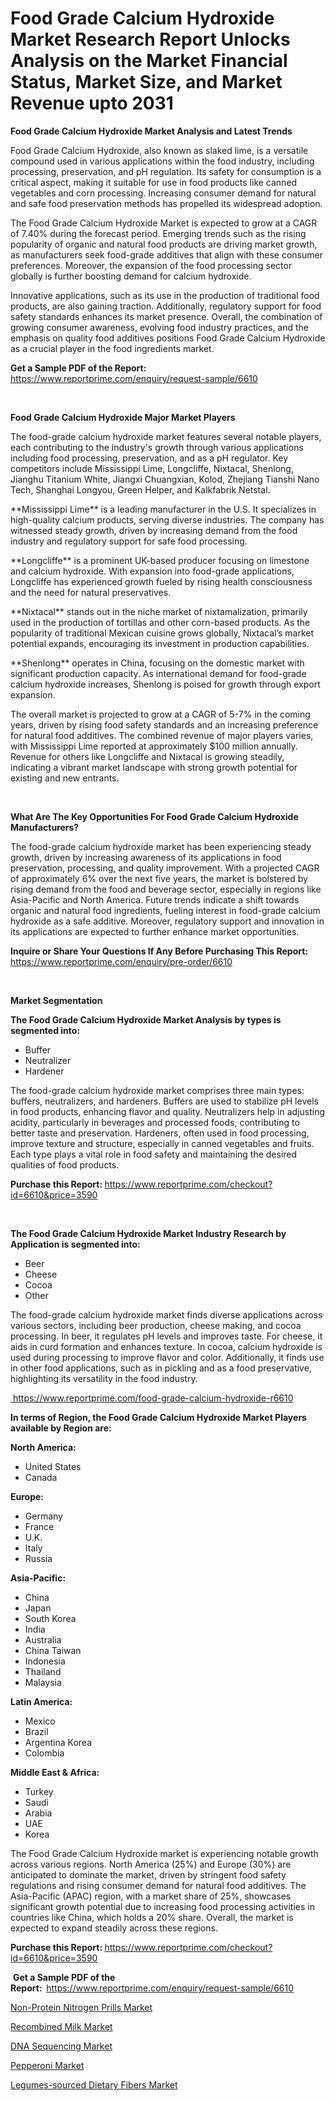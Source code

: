 <p><h1>Food Grade Calcium Hydroxide Market Research Report Unlocks Analysis on the Market Financial Status, Market Size, and Market Revenue upto 2031</h1></p><p><strong>Food Grade Calcium Hydroxide Market Analysis and Latest Trends</strong></p>
<p><p>Food Grade Calcium Hydroxide, also known as slaked lime, is a versatile compound used in various applications within the food industry, including processing, preservation, and pH regulation. Its safety for consumption is a critical aspect, making it suitable for use in food products like canned vegetables and corn processing. Increasing consumer demand for natural and safe food preservation methods has propelled its widespread adoption.</p><p>The Food Grade Calcium Hydroxide Market is expected to grow at a CAGR of 7.40% during the forecast period. Emerging trends such as the rising popularity of organic and natural food products are driving market growth, as manufacturers seek food-grade additives that align with these consumer preferences. Moreover, the expansion of the food processing sector globally is further boosting demand for calcium hydroxide.</p><p>Innovative applications, such as its use in the production of traditional food products, are also gaining traction. Additionally, regulatory support for food safety standards enhances its market presence. Overall, the combination of growing consumer awareness, evolving food industry practices, and the emphasis on quality food additives positions Food Grade Calcium Hydroxide as a crucial player in the food ingredients market.</p></p>
<p><strong>Get a Sample PDF of the Report:&nbsp;</strong> <a href="https://www.reportprime.com/enquiry/request-sample/6610?utm_campaign=112&utm_medium=2&utm_source=Github&utm_content=ia&utm_term=10102024&utm_id=food-grade-calcium-hydroxide">https://www.reportprime.com/enquiry/request-sample/6610</a></p>
<p>&nbsp;</p>
<p><strong>Food Grade Calcium Hydroxide Major Market Players</strong></p>
<p><p>The food-grade calcium hydroxide market features several notable players, each contributing to the industry's growth through various applications including food processing, preservation, and as a pH regulator. Key competitors include Mississippi Lime, Longcliffe, Nixtacal, Shenlong, Jianghu Titanium White, Jiangxi Chuangxian, Kolod, Zhejiang Tianshi Nano Tech, Shanghai Longyou, Green Helper, and Kalkfabrik Netstal.</p><p>**Mississippi Lime** is a leading manufacturer in the U.S. It specializes in high-quality calcium products, serving diverse industries. The company has witnessed steady growth, driven by increasing demand from the food industry and regulatory support for safe food processing.</p><p>**Longcliffe** is a prominent UK-based producer focusing on limestone and calcium hydroxide. With expansion into food-grade applications, Longcliffe has experienced growth fueled by rising health consciousness and the need for natural preservatives.</p><p>**Nixtacal** stands out in the niche market of nixtamalization, primarily used in the production of tortillas and other corn-based products. As the popularity of traditional Mexican cuisine grows globally, Nixtacal’s market potential expands, encouraging its investment in production capabilities.</p><p>**Shenlong** operates in China, focusing on the domestic market with significant production capacity. As international demand for food-grade calcium hydroxide increases, Shenlong is poised for growth through export expansion.</p><p>The overall market is projected to grow at a CAGR of 5-7% in the coming years, driven by rising food safety standards and an increasing preference for natural food additives. The combined revenue of major players varies, with Mississippi Lime reported at approximately $100 million annually. Revenue for others like Longcliffe and Nixtacal is growing steadily, indicating a vibrant market landscape with strong growth potential for existing and new entrants.</p></p>
<p>&nbsp;</p>
<p><strong>What Are The Key Opportunities For Food Grade Calcium Hydroxide Manufacturers?</strong></p>
<p><p>The food-grade calcium hydroxide market has been experiencing steady growth, driven by increasing awareness of its applications in food preservation, processing, and quality improvement. With a projected CAGR of approximately 6% over the next five years, the market is bolstered by rising demand from the food and beverage sector, especially in regions like Asia-Pacific and North America. Future trends indicate a shift towards organic and natural food ingredients, fueling interest in food-grade calcium hydroxide as a safe additive. Moreover, regulatory support and innovation in its applications are expected to further enhance market opportunities.</p></p>
<p><strong>Inquire or Share Your Questions If Any Before Purchasing This Report:</strong> <a href="https://www.reportprime.com/enquiry/pre-order/6610?utm_campaign=112&utm_medium=2&utm_source=Github&utm_content=ia&utm_term=10102024&utm_id=food-grade-calcium-hydroxide">https://www.reportprime.com/enquiry/pre-order/6610</a></p>
<p>&nbsp;</p>
<p><strong>Market Segmentation</strong></p>
<p><strong>The Food Grade Calcium Hydroxide Market Analysis by types is segmented into:</strong></p>
<p><ul><li>Buffer</li><li>Neutralizer</li><li>Hardener</li></ul></p>
<p><p>The food-grade calcium hydroxide market comprises three main types: buffers, neutralizers, and hardeners. Buffers are used to stabilize pH levels in food products, enhancing flavor and quality. Neutralizers help in adjusting acidity, particularly in beverages and processed foods, contributing to better taste and preservation. Hardeners, often used in food processing, improve texture and structure, especially in canned vegetables and fruits. Each type plays a vital role in food safety and maintaining the desired qualities of food products.</p></p>
<p><strong>Purchase this Report:&nbsp;</strong><a href="https://www.reportprime.com/checkout?id=6610&price=3590&utm_campaign=112&utm_medium=2&utm_source=Github&utm_content=ia&utm_term=10102024&utm_id=food-grade-calcium-hydroxide">https://www.reportprime.com/checkout?id=6610&price=3590</a></p>
<p>&nbsp;</p>
<p><strong>The Food Grade Calcium Hydroxide Market Industry Research by Application is segmented into:</strong></p>
<p><ul><li>Beer</li><li>Cheese</li><li>Cocoa</li><li>Other</li></ul></p>
<p><p>The food-grade calcium hydroxide market finds diverse applications across various sectors, including beer production, cheese making, and cocoa processing. In beer, it regulates pH levels and improves taste. For cheese, it aids in curd formation and enhances texture. In cocoa, calcium hydroxide is used during processing to improve flavor and color. Additionally, it finds use in other food applications, such as in pickling and as a food preservative, highlighting its versatility in the food industry.</p></p>
<p><a href="https://www.reportprime.com/food-grade-calcium-hydroxide-r6610?utm_campaign=112&utm_medium=2&utm_source=Github&utm_content=ia&utm_term=10102024&utm_id=food-grade-calcium-hydroxide">&nbsp;https://www.reportprime.com/food-grade-calcium-hydroxide-r6610</a></p>
<p><strong>In terms of Region, the Food Grade Calcium Hydroxide Market Players available by Region are:</strong></p>
<p>
    <p> <strong> North America: </strong>
        <ul>
            <li>United States</li>
            <li>Canada</li>
        </ul>
        </p> 
    <p> <strong> Europe: </strong>
        <ul>
            <li>Germany</li>
            <li>France</li>
            <li>U.K.</li>
            <li>Italy</li>
            <li>Russia</li>
        </ul>
        </p> 
    <p> <strong> Asia-Pacific: </strong>
        <ul>
            <li>China</li>
            <li>Japan</li>
            <li>South Korea</li>
            <li>India</li>
            <li>Australia</li>
            <li>China Taiwan</li>
            <li>Indonesia</li>
            <li>Thailand</li>
            <li>Malaysia</li>
        </ul>
        </p> 
    <p> <strong> Latin America: </strong>
        <ul>
            <li>Mexico</li>
            <li>Brazil</li>
            <li>Argentina Korea</li>
            <li>Colombia</li>
        </ul>
        </p> 
    <p> <strong> Middle East & Africa: </strong>
        <ul>
            <li>Turkey</li>
            <li>Saudi</li>
            <li>Arabia</li>
            <li>UAE</li>
            <li>Korea</li>
        </ul>
    </p>
    </p>
<p><p>The Food Grade Calcium Hydroxide market is experiencing notable growth across various regions. North America (25%) and Europe (30%) are anticipated to dominate the market, driven by stringent food safety regulations and rising consumer demand for natural food additives. The Asia-Pacific (APAC) region, with a market share of 25%, showcases significant growth potential due to increasing food processing activities in countries like China, which holds a 20% share. Overall, the market is expected to expand steadily across these regions.</p></p>
<p><strong>Purchase this Report: </strong><a href="https://www.reportprime.com/checkout?id=6610&price=3590&utm_campaign=112&utm_medium=2&utm_source=Github&utm_content=ia&utm_term=10102024&utm_id=food-grade-calcium-hydroxide">https://www.reportprime.com/checkout?id=6610&price=3590</a></p>
<p>&nbsp;<strong>Get a Sample PDF of the Report:&nbsp;&nbsp;</strong><a href="https://www.reportprime.com/enquiry/request-sample/6610?utm_campaign=112&utm_medium=2&utm_source=Github&utm_content=ia&utm_term=10102024&utm_id=food-grade-calcium-hydroxide">https://www.reportprime.com/enquiry/request-sample/6610</a></p>
<p><strong></strong></p>
<p><p><a href="https://issuu.com/reportprime-2/docs/non-protein-nitrogen-prills-market-_d4208da6d4e8ca?utm_campaign=112&utm_medium=2&utm_source=Github&utm_content=ia&utm_term=10102024&utm_id=food-grade-calcium-hydroxide">Non-Protein Nitrogen Prills Market</a></p><p><a href="https://github.com/santosh758595/Market-Research-Report-List-6/blob/main/recombined-milk-market.md?utm_campaign=112&utm_medium=2&utm_source=Github&utm_content=ia&utm_term=10102024&utm_id=food-grade-calcium-hydroxide">Recombined Milk Market</a></p><p><a href="https://www.linkedin.com/pulse/global-dna-sequencing-market-projected-grow-cagr-131-forcasted-23sfc?utm_campaign=112&utm_medium=2&utm_source=Github&utm_content=ia&utm_term=10102024&utm_id=food-grade-calcium-hydroxide">DNA Sequencing Market</a></p><p><a href="https://www.linkedin.com/pulse/pepperoni-market-shifts-strategic-analysis-2024-2031-counsel-market-uh4ff?utm_campaign=112&utm_medium=2&utm_source=Github&utm_content=ia&utm_term=10102024&utm_id=food-grade-calcium-hydroxide">Pepperoni Market</a></p><p><a href="https://issuu.com/reportprime-2/docs/legumes-sourced-dietary-fibers-mark_6deec65d140f8e?utm_campaign=112&utm_medium=2&utm_source=Github&utm_content=ia&utm_term=10102024&utm_id=food-grade-calcium-hydroxide">Legumes-sourced Dietary Fibers Market</a></p></p>